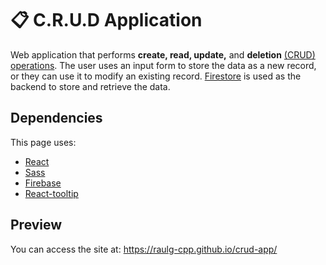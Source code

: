 # :clipboard: C.R.U.D Application
Web application that performs __create, read, update,__ and __deletion__ [(CRUD) operations](https://en.wikipedia.org/wiki/Create,_read,_update_and_delete). The user uses an input form to store the data as a new record, or they can use it to modify an existing record. [Firestore](https://firebase.google.com/docs/firestore) is used as the backend to store and retrieve the data.

## Dependencies
This page uses:

- [React](https://react.dev/)
- [Sass](https://sass-lang.com/) 
- [Firebase](https://firebase.google.com/)
- [React-tooltip](https://www.npmjs.com/package/react-tooltip)

## Preview
You can access the site at: https://raulg-cpp.github.io/crud-app/
